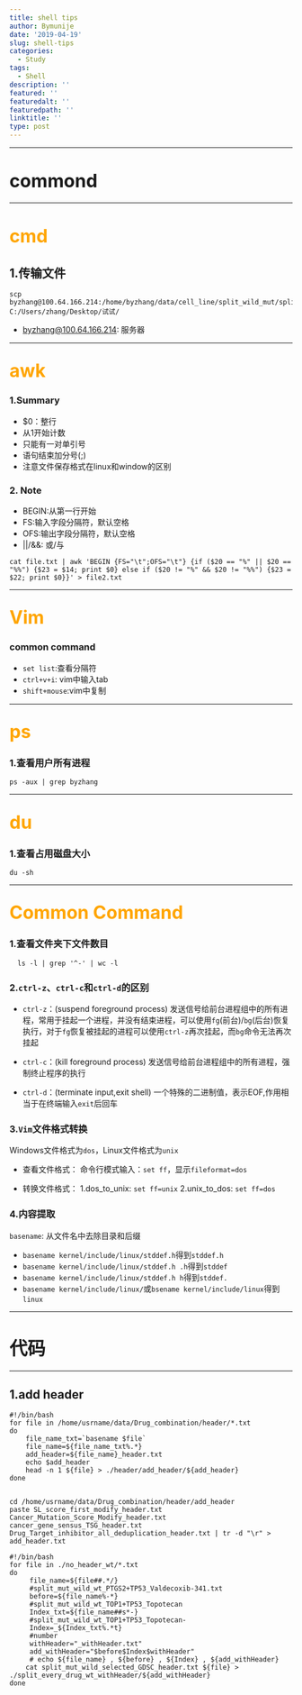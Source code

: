 ```yaml
---
title: shell tips
author: Bymunije
date: '2019-04-19'
slug: shell-tips
categories:
  - Study
tags: 
  - Shell
description: ''
featured: ''
featuredalt: ''
featuredpath: ''
linktitle: ''
type: post
---
```

***
# <font size=6>commond</font>
***
# <font color=orange size=6>cmd</font>
## 1.传输文件
```
scp byzhang@100.64.166.214:/home/byzhang/data/cell_line/split_wild_mut/split_mut_wild/split_mut_wild_all.txt C:/Users/zhang/Desktop/试试/
```
- byzhang@100.64.166.214: 服务器

***
## <font color=orange size=6>awk</font>
### 1.Summary
- $0：整行
- 从1开始计数
- 只能有一对单引号
- 语句结束加分号(;)
- 注意文件保存格式在linux和window的区别

### 2. Note
- BEGIN:从第一行开始
- FS:输入字段分隔符，默认空格
- OFS:输出字段分隔符，默认空格
- ||/&&: 或/与

```
cat file.txt | awk 'BEGIN {FS="\t";OFS="\t"} {if ($20 == "%" || $20 == "%%") {$23 = $14; print $0} else if ($20 != "%" && $20 != "%%") {$23 = $22; print $0}}' > file2.txt
```
***
## <font color=orange size=6>Vim</font>

### common command
- `set list`:查看分隔符
- `ctrl+v+i`: vim中输入tab
- `shift+mouse`:vim中复制

***
## <font color=orange size=6>ps</font>
### 1.查看用户所有进程
```
ps -aux | grep byzhang
```

***
## <font color=orange size=6>du</font>
### 1.查看占用磁盘大小
```
du -sh
```

***
## <font color=orange size=6>Common Command</font>
### 1.查看文件夹下文件数目
```
  ls -l | grep '^-' | wc -l
```
### 2.`ctrl-z`、`ctrl-c`和`ctrl-d`的区别

- `ctrl-z`：(suspend foreground process) 发送信号给前台进程组中的所有进程，常用于挂起一个进程，并没有结束进程，可以使用`fg`(前台)/`bg`(后台)恢复执行，对于`fg`恢复被挂起的进程可以使用`ctrl-z`再次挂起，而`bg`命令无法再次挂起

- `ctrl-c`：(kill foreground process) 发送信号给前台进程组中的所有进程，强制终止程序的执行

- `ctrl-d`：(terminate input,exit shell) 一个特殊的二进制值，表示EOF,作用相当于在终端输入`exit`后回车

### 3.`Vim`文件格式转换

Windows文件格式为`dos`，Linux文件格式为`unix`

- 查看文件格式：
命令行模式输入：`set ff`，显示`fileformat=dos`

- 转换文件格式：
1.dos_to_unix: `set ff=unix`
2.unix_to_dos: `set ff=dos`

### 4.内容提取

`basename`: 从文件名中去除目录和后缀

- `basename kernel/include/linux/stddef.h`得到`stddef.h`
- `basename kernel/include/linux/stddef.h .h`得到`stddef`
- `basename kernel/include/linux/stddef.h h`得到`stddef.`
- `basename kernel/include/linux/`或`bsename kernel/include/linux`得到`linux`

---
# <font size=6>代码</font>
---
## 1.add header
```
#!/bin/bash
for file in /home/usrname/data/Drug_combination/header/*.txt
do
	file_name_txt=`basename $file`
	file_name=${file_name_txt%.*}
	add_header=${file_name}_header.txt
	echo $add_header
	head -n 1 ${file} > ./header/add_header/${add_header}
done


cd /home/usrname/data/Drug_combination/header/add_header
paste SL_score_first_modify_header.txt Cancer_Mutation_Score_Modify_header.txt cancer_gene_sensus_TSG_header.txt Drug_Target_inhibitor_all_deduplication_header.txt | tr -d "\r" > add_header.txt 
```
```
#!/bin/bash
for file in ./no_header_wt/*.txt
do
	 file_name=${file##.*/}
	 #split_mut_wild_wt_PTGS2+TP53_Valdecoxib-341.txt
	 before=${file_name%-*}
	 #split_mut_wild_wt_TOP1+TP53_Topotecan
	 Index_txt=${file_name##s*-}
	 #split_mut_wild_wt_TOP1+TP53_Topotecan-
	 Index=_${Index_txt%.*t}
	 #number
	 withHeader="_withHeader.txt"
	 add_withHeader="$before$Index$withHeader"
	 # echo ${file_name} , ${before} , ${Index} , ${add_withHeader}
	cat split_mut_wild_selected_GDSC_header.txt ${file} > ./split_every_drug_wt_withHeader/${add_withHeader}
done
```


